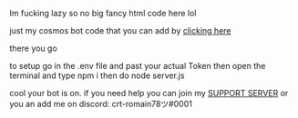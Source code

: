 Im fucking lazy so no big fancy html code here lol

just my cosmos bot code that you can add by [clicking here](https://discord.com/api/oauth2/authorize?client_id=825863213497319465&redirect_uri=https%3A%2F%2Fdsc.gg%2Fcrtbot%2F&response_type=code&scope=identify)

there you go 

to setup go in the .env file and past your actual Token 
then open the terminal and type npm i 
then do node server.js

cool your bot is on. 
if you need help you can join my [SUPPORT SERVER](https://discord.com/api/oauth2/authorize?client_id=825863213497319465&redirect_uri=https%3A%2F%2Fdsc.gg%2Fcrt%2F&response_type=code&scope=identify) or you an add me on discord: crt-romain78ツ#0001

